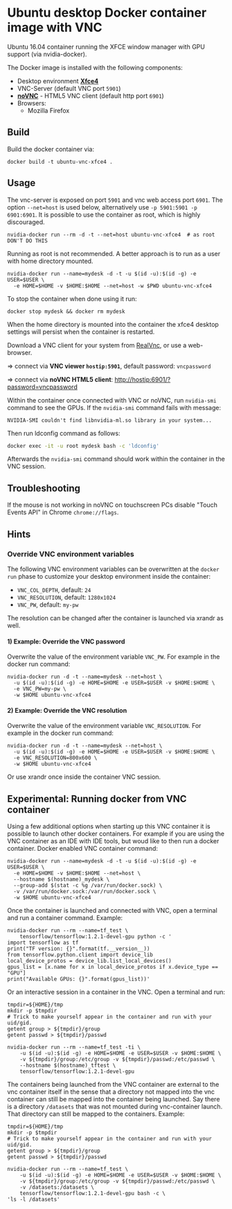 # Ubuntu desktop Docker container image with VNC

Ubuntu 16.04 container running the XFCE window manager with GPU support
(via nvidia-docker).

The Docker image is installed with the following components:

* Desktop environment [**Xfce4**](http://www.xfce.org)
* VNC-Server (default VNC port `5901`)
* [**noVNC**](https://github.com/kanaka/noVNC) - HTML5 VNC client (default http port `6901`)
* Browsers:
  * Mozilla Firefox

## Build
Build the docker container via:

    docker build -t ubuntu-vnc-xfce4 .

## Usage
The vnc-server is exposed on port `5901` and vnc web access port `6901`. The
option ```--net=host``` is used below, alternatively use
```-p 5901:5901 -p 6901:6901```. It is possible to use the container as root,
which is highly discouraged.

    nvidia-docker run --rm -d -t --net=host ubuntu-vnc-xfce4  # as root DON'T DO THIS

Running as root is not recommended. A better approach is to run as a user with
home directory mounted.

    nvidia-docker run --name=mydesk -d -t -u $(id -u):$(id -g) -e USER=$USER \
      -e HOME=$HOME -v $HOME:$HOME --net=host -w $PWD ubuntu-vnc-xfce4

To stop the container when done using it run:

    docker stop mydesk && docker rm mydesk

When the home directory is mounted into the container the xfce4 desktop settings
will persist when the container is restarted.

Download a VNC client for your system from
[RealVnc](https://www.realvnc.com/download/viewer/), or use a web-browser.

=> connect via __VNC viewer `hostip:5901`__, default password: `vncpassword`

=> connect via __noVNC HTML5 client__: [http://hostip:6901/?password=vncpassword]()

Within the container once connected with VNC or noVNC, run `nvidia-smi` command
to see the GPUs. If the `nvidia-smi` command fails with message:
```
NVIDIA-SMI couldn't find libnvidia-ml.so library in your system...
```

Then run ldconfig command as follows:
```bash
docker exec -it -u root mydesk bash -c 'ldconfig'
```

Afterwards the `nvidia-smi` command should work within the container in the VNC
session.


## Troubleshooting
If the mouse is not working in noVNC on touchscreen PCs disable "Touch Events
API" in Chrome ```chrome://flags```.

## Hints

### Override VNC environment variables
The following VNC environment variables can be overwritten at the `docker run`
phase to customize your desktop environment inside the container:
* `VNC_COL_DEPTH`, default: `24`
* `VNC_RESOLUTION`, default: `1280x1024`
* `VNC_PW`, default: `my-pw`

The resolution can be changed after the container is launched via xrandr as well.

#### 1) Example: Override the VNC password
Overwrite the value of the environment variable `VNC_PW`. For example in
the docker run command:

    nvidia-docker run -d -t --name=mydesk --net=host \
      -u $(id -u):$(id -g) -e HOME=$HOME -e USER=$USER -v $HOME:$HOME \
      -e VNC_PW=my-pw \
      -w $HOME ubuntu-vnc-xfce4

#### 2) Example: Override the VNC resolution
Overwrite the value of the environment variable `VNC_RESOLUTION`. For
example in the docker run command:

    nvidia-docker run -d -t --name=mydesk --net=host \
      -u $(id -u):$(id -g) -e HOME=$HOME -e USER=$USER -v $HOME:$HOME \
      -e VNC_RESOLUTION=800x600 \
      -w $HOME ubuntu-vnc-xfce4

Or use xrandr once inside the container VNC session.


## Experimental: Running docker from VNC container
Using a few additional options when starting up this VNC container it is
possible to launch other docker containers. For example if you are using the
VNC container as an IDE with IDE tools, but woud like to then run a docker
container. Docker enabled VNC container command:

    nvidia-docker run --name=mydesk -d -t -u $(id -u):$(id -g) -e USER=$USER \
      -e HOME=$HOME -v $HOME:$HOME --net=host \
      --hostname $(hostname)_mydesk \
      --group-add $(stat -c %g /var/run/docker.sock) \
      -v /var/run/docker.sock:/var/run/docker.sock \
      -w $HOME ubuntu-vnc-xfce4

Once the container is launched and connected with VNC, open a terminal and run
a container command. Example:

```
nvidia-docker run --rm --name=tf_test \
    tensorflow/tensorflow:1.2.1-devel-gpu python -c '
import tensorflow as tf
print("TF version: {}".format(tf.__version__))
from tensorflow.python.client import device_lib
local_device_protos = device_lib.list_local_devices()
gpus_list = [x.name for x in local_device_protos if x.device_type == "GPU"]
print("Available GPUs: {}".format(gpus_list))'
```

Or an interactive session in a container in the VNC. Open a terminal and run:

```
tmpdir=${HOME}/tmp
mkdir -p $tmpdir
# Trick to make yourself appear in the container and run with your uid/gid.
getent group > ${tmpdir}/group
getent passwd > ${tmpdir}/passwd

nvidia-docker run --rm --name=tf_test -ti \
    -u $(id -u):$(id -g) -e HOME=$HOME -e USER=$USER -v $HOME:$HOME \
    -v ${tmpdir}/group:/etc/group -v ${tmpdir}/passwd:/etc/passwd \
    --hostname $(hostname)_tftest \
    tensorflow/tensorflow:1.2.1-devel-gpu
```

The containers being launched from the VNC container are external to the vnc
container itself in the sense that a directory not mapped into the vnc container
can still be mapped into the container being launched. Say there is a directory
`/datasets` that was not mounted during vnc-container launch. That directory
can still be mapped to the containers. Example:

```
tmpdir=${HOME}/tmp
mkdir -p $tmpdir
# Trick to make yourself appear in the container and run with your uid/gid.
getent group > ${tmpdir}/group
getent passwd > ${tmpdir}/passwd

nvidia-docker run --rm --name=tf_test \
    -u $(id -u):$(id -g) -e HOME=$HOME -e USER=$USER -v $HOME:$HOME \
    -v ${tmpdir}/group:/etc/group -v ${tmpdir}/passwd:/etc/passwd \
    -v /datasets:/datasets \
    tensorflow/tensorflow:1.2.1-devel-gpu bash -c \
'ls -l /datasets'
```


